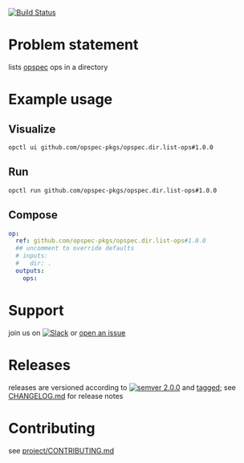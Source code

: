 [![Build Status](https://github.com/opspec-pkgs/opspec.dir.list-ops/workflows/build/badge.svg?branch=main)](https://github.com/opspec-pkgs/opspec.dir.list-ops/actions?query=workflow%3Abuild+branch%3Amain)

# Problem statement

lists [opspec](https://opspec.io) ops in a directory

# Example usage

## Visualize

```shell
opctl ui github.com/opspec-pkgs/opspec.dir.list-ops#1.0.0
```

## Run

```
opctl run github.com/opspec-pkgs/opspec.dir.list-ops#1.0.0
```

## Compose

```yaml
op:
  ref: github.com/opspec-pkgs/opspec.dir.list-ops#1.0.0
  ## uncomment to override defaults
  # inputs:
  #   dir: .
  outputs:
    ops:
```

# Support

join us on
[![Slack](https://img.shields.io/badge/slack-opctl-E01563.svg)](https://join.slack.com/t/opctl/shared_invite/zt-51zodvjn-Ul_UXfkhqYLWZPQTvNPp5w)
or
[open an issue](https://github.com/opspec-pkgs/opspec.dir.list-ops/issues)

# Releases

releases are versioned according to
[![semver 2.0.0](https://img.shields.io/badge/semver-2.0.0-brightgreen.svg)](http://semver.org/spec/v2.0.0.html)
and [tagged](https://git-scm.com/book/en/v2/Git-Basics-Tagging); see
[CHANGELOG.md](CHANGELOG.md) for release notes

# Contributing

see
[project/CONTRIBUTING.md](https://github.com/opspec-pkgs/project/blob/main/CONTRIBUTING.md)
